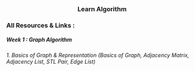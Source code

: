 <h3 align="center"> Learn Algorithm </h3>

### All Resources & Links :
<h5> Week 1 : Graph Algorithm </h5>

<h6> 1. Basics of Graph & Representation (Basics of Graph, Adjacency Matrix, Adjacency List, STL Pair, Edge List)</h6>

